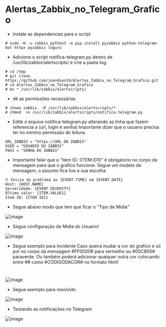 
# Alertas_Zabbix_no_Telegram_Grafico

* Instale as dependencias para o script
```
# sudo -H -u zabbix python3 -m pip install pyzabbix python-telegram-bot httpx pyzabbix loguru
```
* Adicione o script notifica-telegram.py dentro de /usr/lib/zabbix/alertscripts/ e crie a pasta log.
```
# cd /tmp
# git clone https://github.com/joandson19/Alertas_Zabbix_no_Telegram_Grafico.git
# cd Alertas_Zabbix_no_Telegram_Grafico
# mv * /usr/lib/zabbix/alertscripts/
```
* dê as permissões necessárias
```
# chown zabbix. -R /usr/lib/zabbix/alertscripts/*
# chmod  +x /usr/lib/zabbix/alertscripts/notifica-telegram.py
```
* Edite o arquivo notifica-telegram.py alterando as linha que fazem referencia a (url, login e senha)
  Importante dizer que o usuario precisa ter no minimo permissão de leitura.
```
URL_ZABBIX = "https://URL DO ZABBIX"
USER = "USUARIO DO ZABBIX"
PASS = "SENHA DO ZABBIX"
```
* Importante falar que o "Item ID: {ITEM.ID1}" é obrigatorio no corpo da mensagem para que o grafico funcione.
Segue um modelo de mensagem, o assunto fica live a sua escolha.
```
⏰ Inicio do problema às {EVENT.TIME} em {EVENT.DATE}
Host: {HOST.NAME}
Serveridade: {EVENT.SEVERITY}
Último valor: {ITEM.VALUE1}
Item ID: {ITEM.ID1}
```
* Segue abaixo modo que tem que ficar o "Tipo de Mídia"

![image](https://github.com/joandson19/Alertas_Zabbix_no_Telegram_Grafico/assets/36518985/6017affa-8811-4ddc-9bb6-851e9ee309f6)

* Segue configuração de Midia do Usuario!

![image](https://github.com/joandson19/Alertas_Zabbix_no_Telegram_Grafico/assets/36518985/3d70d58a-149e-474a-892d-6a296afb4afe)


* Segue exemplo para incidente
  Caso queira mudar a cor do grafico e só por no corpo da mensagem #FF0000# para vermelho ou #00C800# paraverde. Ou também poderá 
  adicionar qualquer outra cor colocando entre ## como #CODIGODACOR# no formato html!
#
  
![image](https://github.com/joandson19/Alertas_Zabbix_no_Telegram_Grafico/assets/36518985/a6f09bb1-888d-42cb-9dad-02528d823876)
* Segue exemplo para resolvido
  
![image](https://github.com/joandson19/Alertas_Zabbix_no_Telegram_Grafico/assets/36518985/5ee6f68b-3212-4fe4-b51c-879448e1ff4b)

* Testando as notificações no Telegram

![image](https://github.com/joandson19/Alertas_Zabbix_no_Telegram_Grafico/assets/36518985/664ae01b-8859-4f4b-a2d7-1a6c45e678fa)




